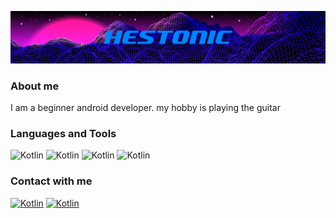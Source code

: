 [![Header](https://github.com/Hestonic/Hestonic/blob/main/assets/neon-grid.jpg)](https://t.me/Hestonic)

### About me

I am a beginner android developer. 
my hobby is playing the guitar

### Languages and Tools

![Kotlin](https://img.shields.io/badge/Kotlin-000000?style=for-the-badge&logo=kotlin)
![Kotlin](https://img.shields.io/badge/Android-000000?style=for-the-badge&logo=android)
![Kotlin](https://img.shields.io/badge/SQL-000000?style=for-the-badge&logo=mysql&logoColor=fff)
![Kotlin](https://img.shields.io/badge/GIT-000000?style=for-the-badge&logo=git)


### Contact with me

[![Kotlin](https://img.shields.io/badge/VKontakte-000000?style=for-the-badge&logo=vk)](https://t.me/Hestonic)
[![Kotlin](https://img.shields.io/badge/Telegram-000000?style=for-the-badge&logo=telegram)](https://vk.com/hestonic)


